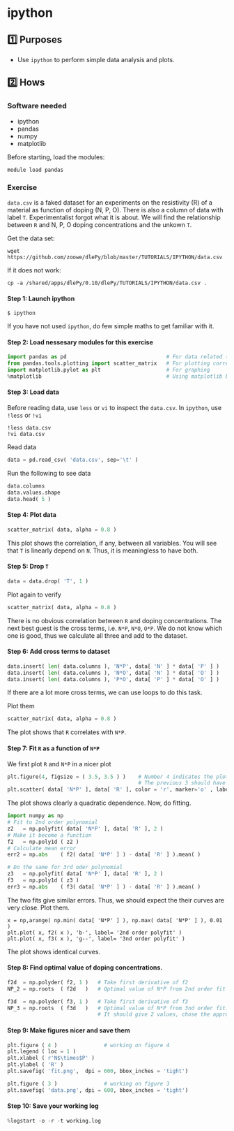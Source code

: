 # ipython 


## :one: Purposes
- Use `ipython` to perform simple data analysis and plots.

## :two: Hows

### Software needed
- ipython
- pandas
- numpy
- matplotlib

Before starting, load the modules:
```
module load pandas
```

### Exercise

`data.csv` is a faked dataset for an experiments on the resistivity (R) of a material as function of doping (N, P, O). There is also a column of data with label `T`. Experimentalist forgot what it is about. We will find the relationship between `R` and N, P, O doping concentrations and the unkown `T`.

Get the data set:
```
wget https://github.com/zoowe/dlePy/blob/master/TUTORIALS/IPYTHON/data.csv
```
If it does not work:
```
cp -a /shared/apps/dlePy/0.10/dlePy/TUTORIALS/IPYTHON/data.csv .
```
#### Step 1: Launch ipython

```
$ ipython
```

If you have not used `ipython`, do few simple maths to get familiar with it.

#### Step 2: Load nessesary modules for this exercise

```python
import pandas as pd                                # For data related task
from pandas.tools.plotting import scatter_matrix   # For plotting correlations
import matplotlib.pylot as plt                     # For graphing
%matplotlib                                        # Using matplotlib backend: TkAgg, iteractive mode for plotting
```

#### Step 3: Load data

Before reading data, use `less` or `vi` to inspect the `data.csv`. In `ipython`, use `!less` or `!vi`
```
!less data.csv
!vi data.csv
```

Read data
```python
data = pd.read_csv( 'data.csv', sep='\t' )
```

Run the following to see data
```python
data.columns
data.values.shape
data.head( 5 )
```

#### Step 4: Plot data

```python
scatter_matrix( data, alpha = 0.8 )
```

This plot shows the correlation, if any, between all variables. You will see that `T` is linearly depend on `N`. Thus, it is meaningless to have both. 

#### Step 5: Drop `T`

```python
data = data.drop( 'T', 1 )
```

Plot again to verify
```python
scatter_matrix( data, alpha = 0.8 )
```

There is no obvious correlation between `R` and doping concentrations. The next best guest is the cross terms, i.e. `N*P`, `N*O`, `O*P`. We do not know which one is good, thus we calculate all three and add to the dataset.

#### Step 6: Add cross terms to dataset

```python
data.insert( len( data.columns ), 'N*P', data[ 'N' ] * data[ 'P' ] )
data.insert( len( data.columns ), 'N*O', data[ 'N' ] * data[ 'O' ] )
data.insert( len( data.columns ), 'P*O', data[ 'P' ] * data[ 'O' ] )
```
If there are a lot more cross terms, we can use loops to do this task.

Plot them
```python
scatter_matrix( data, alpha = 0.8 )
```

The plot shows that `R` correlates with `N*P`.

#### Step 7: Fit `R` as a function of `N*P`

We first plot `R` and `N*P` in a nicer plot
```python
plt.figure(4, figsize = ( 3.5, 3.5 ) )    # Number 4 indicates the plot 4. 
                                          # The previous 3 should have been numbered as 1,2,3
plt.scatter( data[ 'N*P' ], data[ 'R' ], color = 'r', marker='o' , label  = 'data' )
```

The plot shows clearly a quadratic dependence. Now, do fitting.
```python
import numpy as np
# Fit to 2nd order polynomial
z2   = np.polyfit( data[ 'N*P' ], data[ 'R' ], 2 )
# Make it become a function
f2   = np.poly1d ( z2 )
# Calculate mean error
err2 = np.abs    ( f2( data[ 'N*P' ] ) - data[ 'R' ] ).mean( )

# Do the same for 3rd oder polynomial
z3   = np.polyfit( data[ 'N*P' ], data[ 'R' ], 2 )
f3   = np.poly1d ( z3 )
err3 = np.abs    ( f3( data[ 'N*P' ] ) - data[ 'R' ] ).mean( )
```

The two fits give similar errors. Thus, we should expect the their curves are very close. Plot them.
```
x = np,arange( np.min( data[ 'N*P' ] ), np.max( data[ 'N*P' ] ), 0.01 )
plt.plot( x, f2( x ), 'b-', label= '2nd order polyfit' )
plt.plot( x, f3( x ), 'g--', label= '3nd order polyfit' )
```

The plot shows identical curves.

#### Step 8: Find optimal value of doping concentrations.

```python
f2d  = np.polyder( f2, 1 )   # Take first derivative of f2
NP_2 = np.roots  ( f2d   )   # Optimal value of N*P from 2nd order fit

f3d  = np.polyder( f3, 1 )   # Take first derivative of f3
NP_3 = np.roots  ( f3d   )   # Optimal value of N*P from 3nd order fit.
                             # It should give 2 values, chose the appropriate one.
```

#### Step 9: Make figures nicer and save them

```python
plt.figure ( 4 )               # working on figure 4
plt.legend ( loc = 1 )
plt.xlabel ( r'N$\times$P' )
plt.ylabel ( 'R' )
plt.savefig( 'fit.png',  dpi = 600, bbox_inches = 'tight')

plt.figure ( 3 )               # working on figure 3
plt.savefig( 'data.png', dpi = 600, bbox_inches = 'tight')
```

#### Step 10: Save your working log

```python
%logstart -o -r -t working.log
```

